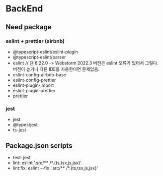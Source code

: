 # BackEnd

## Need package

### eslint + prettier (airbnb)
- @typescript-eslint/eslint-plugin
- @typescript-eslint/parser
- eslint // 단 8.22.0 -> Webstorm 2022.3 버전은 eslint 오류가 있어서 그렇다. 버전이 높거나 다른 IDE를 사용한다면 문제없음.
- eslint-config-airbnb-base
- eslint-config-prettier
- eslint-plugin-import
- eslint-plugin-prettier
- prettier

### jest
- jest
- @types/jest
- ts-jest

## Package.json scripts

- test: jest
- lint: eslint '.src/** /*.{ts,tsx,js,jsx}'
- lint:fix: eslint --fix '.src/** /*.{ts,tsx,js,jsx}'
